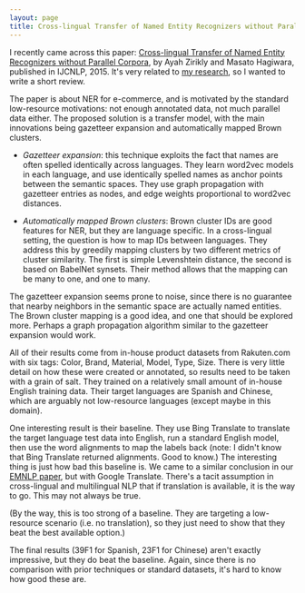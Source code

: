 ```yaml
---
layout: page
title: Cross-lingual Transfer of Named Entity Recognizers without Parallel Corpora
---
```


I recently came across this paper: [Cross-lingual Transfer of Named Entity Recognizers
without Parallel Corpora](http://www.aclweb.org/anthology/P15-2064), by Ayah Zirikly and Masato Hagiwara, published in IJCNLP, 2015. It's very related to [my research](http://aclweb.org/anthology/D/D17/D17-1268.pdf), so I wanted to write a short review. 

The paper is about NER for e-commerce, and is motivated by the standard low-resource motivations: not enough annotated data, not much parallel data either. The proposed solution is a transfer model, with the main innovations being gazetteer expansion and automatically mapped Brown clusters.

* _Gazetteer expansion_: this technique exploits the fact that names are often spelled identically across languages. They learn word2vec models in each language, and use identically spelled names as anchor points between the semantic spaces. They use graph propagation with gazetteer entries as nodes, and edge weights proportional to word2vec distances.

* _Automatically mapped Brown clusters_: Brown cluster IDs are good features for NER, but they are language specific. In a cross-lingual setting, the question is how to map IDs between languages. They address this by greedily mapping clusters by two different metrics of cluster similarity. The first is simple Levenshtein distance, the second is based on BabelNet synsets. Their method allows that the mapping can be many to one, and one to many. 

The gazetteer expansion seems prone to noise, since there is no guarantee that nearby neighbors in the semantic space are actually named entities. The Brown cluster mapping is a good idea, and one that should be explored more. Perhaps a graph propagation algorithm similar to the gazetteer expansion would work. 

All of their results come from in-house product datasets from Rakuten.com with six tags: Color, Brand, Material, Model, Type, Size. There is very little detail on how these were created or annotated, so results need to be taken with a grain of salt. They trained on a relatively small amount of in-house English training data. Their target languages are Spanish and Chinese, which are arguably not low-resource languages (except maybe in this domain). 

One interesting result is their baseline. They use Bing Translate to translate the target language test data into English, run a standard English model, then use the word alignments to map the labels back (note: I didn't know that Bing Translate returned alignments. Good to know.) The interesting thing is just how bad this baseline is. We came to a similar conclusion in our [EMNLP paper](http://aclweb.org/anthology/D/D17/D17-1268.pdf), but with Google Translate. There's a tacit assumption in cross-lingual and multilingual NLP that if translation is available, it is the way to go. This may not always be true. 

(By the way, this is too strong of a baseline. They are targeting a low-resource scenario (i.e. no translation), so they just need to show that they beat the best available option.)

The final results (39F1 for Spanish, 23F1 for Chinese) aren't exactly impressive, but they do beat the baseline. Again, since there is no comparison with prior techniques or standard datasets, it's hard to know how good these are. 

